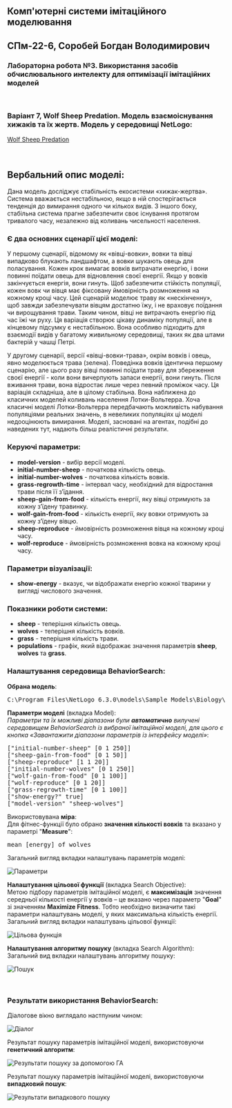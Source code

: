 ## Комп'ютерні системи імітаційного моделювання
## СПм-22-6, **Соробей Богдан Володимирович**
### Лабораторна робота №**3**. Використання засобів обчислювального интелекту для оптимізації імітаційних моделей

<br>

### Варіант 7, Wolf Sheep Predation. Модель взаємоіснування хижаків та їх жертв. Модель у середовищі NetLogo:
[Wolf Sheep Predation](http://www.netlogoweb.org/launch#http://www.netlogoweb.org/assets/modelslib/Sample%20Models/Biology/Wolf%20Sheep%20Predation.nlogo)

<br>

## Вербальний опис моделі:
Дана модель досліджує стабільність екосистеми «хижак-жертва». Система вважається нестабільною, якщо в ній спостерігається тенденція до вимирання одного чи кількох видів. З іншого боку, стабільна система прагне забезпечити своє існування протягом тривалого часу, незалежно від коливань чисельності населення.

### Є два основних сценарії цієї моделі:
У першому сценарії, відомому як «вівці-вовки», вовки та вівці випадково блукають ландшафтом, а вовки шукають овець для поласування. Кожен крок вимагає вовків витрачати енергію, і вони повинні поїдати овець для відновлення своєї енергії. Якщо у вовків закінчується енергія, вони гинуть. Щоб забезпечити стійкість популяції, кожен вовк чи вівця має фіксовану ймовірність розмноження на кожному кроці часу. Цей сценарій моделює траву як «нескінченну», щоб завжди забезпечувати вівцям достатню їжу, і не враховує поїдання чи вирощування трави. Таким чином, вівці не витрачають енергію під час їжі чи руху. Ця варіація створює цікаву динаміку популяції, але в кінцевому підсумку є нестабільною. Вона особливо підходить для взаємодії видів у багатому живильному середовищі, таких як два штами бактерій у чашці Петрі.

У другому сценарії, версії «вівці-вовки-трава», окрім вовків і овець, явно моделюється трава (зелена). Поведінка вовків ідентична першому сценарію, але цього разу вівці повинні поїдати траву для збереження своєї енергії - коли вони вичерпують запаси енергії, вони гинуть. Після вживання трави, вона відростає лише через певний проміжок часу. Ця варіація складніша, але в цілому стабільна. Вона наближена до класичних моделей коливань населення Лотки-Вольтерра. Хоча класичні моделі Лотки-Вольтерра передбачають можливість набування популяціями реальних значень, в невеликих популяціях ці моделі недооцінюють вимирання. Моделі, засновані на агентах, подібні до наведених тут, надають більш реалістичні результати.

### Керуючі параметри:
- **model-version** - вибір версії моделі.
- **initial-number-sheep** - початкова кількість овець.
- **initial-number-wolves** - початкова кількість вовків.
- **grass-regrowth-time** - інтервал часу, необхідний для відростання трави після її з’їдання.
- **sheep-gain-from-food** - кількість енергії, яку вівці отримують за кожну з’їдену травинку.
- **wolf-gain-from-food** - кількість енергії, яку вовки отримують за кожну з’їдену вівцю.
- **sheep-reproduce** - ймовірність розмноження вівця на кожному кроці часу.
- **wolf-reproduce** - ймовірність розмноження вовка на кожному кроці часу.

### Параметри візуалізації:
- **show-energy** - вказує, чи відображати енергію кожної тварини у вигляді числового значення.

### Показники роботи системи:
- **sheep** - теперішня кількість овець.
- **wolves** - теперішня кількість вовків.
- **grass** - теперішня кількість трави.
- **populations** - графік, який відображає значення параметрів **sheep**, **wolves** та **grass**.

### Налаштування середовища BehaviorSearch:

**Обрана модель**:
<pre>
C:\Program Files\NetLogo 6.3.0\models\Sample Models\Biology\Wolf Sheep Predation.nlogo
</pre>
**Параметри моделі** (вкладка Model):  
*Параметри та їх можливі діапазони були **автоматично** вилучені середовищем BehaviorSearch із вибраної імітаційної моделі, для цього є кнопка «Завантажити діапазони параметрів із інтерфейсу моделі»*:
<pre>
["initial-number-sheep" [0 1 250]]
["sheep-gain-from-food" [0 1 50]]
["sheep-reproduce" [1 1 20]]
["initial-number-wolves" [0 1 250]]
["wolf-gain-from-food" [0 1 100]]
["wolf-reproduce" [0 1 20]]
["grass-regrowth-time" [0 1 100]]
["show-energy?" true]
["model-version" "sheep-wolves"]
</pre>
Використовувана **міра**:  
Для фітнес-функції було обрано **значення кількості вовків** та вказано у параметрі "**Measure**":
<pre>
mean [energy] of wolves
</pre>

Загальний вигляд вкладки налаштувань параметрів моделі: 

![Параметри](parameters.png)

**Налаштування цільової функції** (вкладка Search Objective):  
Метою підбору параметрів імітаційної моделі, є **максимізація** значення середньої кількості енергії у вовків – це вказано через параметр "**Goal**" зі значенням **Maximize Fitness**. Тобто необхідно визначити такі параметри налаштувань моделі, у яких максимальна кількість енергії.
Загальний вигляд вкладки налаштувань цільової функції: 

![Цільова функція](objective.png)

**Налаштування алгоритму пошуку** (вкладка Search Algorithm):  
Загальний вид вкладки налаштувань алгоритму пошуку:  

![Пошук](search.png)

<br>

### Результати використання BehaviorSearch:
Діалогове вікно виглядало настпуним чином:

![Діалог](dialog.png)

Результат пошуку параметрів імітаційної моделі, використовуючи **генетичний алгоритм**:

![Результати пошуку за допомогою ГА](result-ga.png)

Результат пошуку параметрів імітаційної моделі, використовуючи **випадковий пошук**:  

![Результати випадкового пошуку](result-rs.png)
<br>
